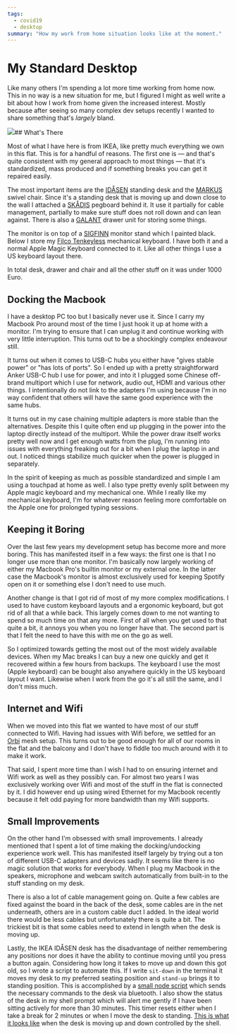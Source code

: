 ```yaml
---
tags:
  - covid19
  - desktop
summary: "How my work from home situation looks like at the moment."
---
```


# My Standard Desktop

Like many others I'm spending a lot more time working from home now.  This
in no way is a new situation for me, but I figured I might as well write a
bit about how I work from home given the increased interest.  Mostly
because after seeing so many complex dev setups recently I wanted to share
something that's *largely* bland.

![](/static/desktop-2020.jpg)## What's There

Most of what I have here is from IKEA, like pretty much everything we own
in this flat.  This is for a handful of reasons.  The first one is — and
that's quite consistent with my general approach to most things — that
it's standardized, mass produced and if something breaks you can get it
repaired easily.

The most important items are the [IDÅSEN](https://www.ikea.com/at/de/p/idasen-schreibtisch-sitz-steh-braun-dunkelgrau-s79280955/)
standing desk and the [MARKUS](https://www.ikea.com/at/de/p/markus-drehstuhl-vissle-dunkelgrau-70261150/)
swivel chair.  Since it's a standing desk that is moving up and down close
to the wall I attached a [SKÅDIS](https://www.ikea.com/at/de/p/skadis-lochplatte-weiss-10321618/)
pegboard behind it.  It use it partially for cable management, partially
to make sure stuff does not roll down and can lean against.  There is also
a [GALANT](https://www.ikea.com/at/de/p/galant-schubladenelement-auf-rollen-schwarz-gebeiztes-eschenfurnier-60365153/)
drawer unit for storing some things.

The monitor is on top of a [SIGFINN](https://www.ikea.com/at/de/p/sigfinn-monitorerhoehung-weiss-60467689/)
monitor stand which I painted black.  Below I store my [Filco Tenkeyless](https://www.diatec.co.jp/en/det.php?prod_c=763) mechanical keyboard.
I have both it and a normal Apple Magic Keyboard connected to it.  Like
all other things I use a US keyboard layout there.

In total desk, drawer and chair and all the other stuff on it was under
1000 Euro.

## Docking the Macbook

I have a desktop PC too but I basically never use it.  Since I carry my
Macbook Pro around most of the time I just hook it up at home with a
monitor.  I'm trying to ensure that I can unplug it and continue working
with very little interruption.  This turns out to be a shockingly complex
endeavour still.

It turns out when it comes to USB-C hubs you either have "gives stable
power" or "has lots of ports".  So I ended up with a pretty
straightforward Anker USB-C hub I use for power, and into it I plugged
some Chinese off-brand multiport which I use for network, audio out, HDMI
and various other things.  I intentionally do not link to the adapters I'm
using because I'm in no way confident that others will have the same good
experience with the same hubs.

It turns out in my case chaining multiple adapters is more stable than the
alternatives.  Despite this I quite often end up plugging in the power
into the laptop directly instead of the multiport.  While the power draw
itself works pretty well now and I get enough watts from the plug, I'm
running into issues with everything freaking out for a bit when I plug the
laptop in and out.  I noticed things stabilize much quicker when the power
is plugged in separately.

In the spirit of keeping as much as possible standardized and simple I am
using a touchpad at home as well.  I also type pretty evenly split between
my Apple magic keyboard and my mechanical one.  While I really like my
mechanical keyboard, I'm for whatever reason feeling more comfortable on
the Apple one for prolonged typing sessions.

## Keeping it Boring

Over the last few years my development setup has become more and more
boring.  This has manifested itself in a few ways: the first one is that I
no longer use more than one monitor.  I'm basically now largely working
of either my Macbook Pro's builtin monitor or my external one.  In the
latter case the Macbook's monitor is almost exclusively used for keeping
Spotify open on it or something else I don't need to use much.

Another change is that I got rid of most of my more complex modifications.
I used to have custom keyboard layouts and a ergonomic keyboard, but got
rid of all that a while back.  This largely comes down to me not wanting
to spend so much time on that any more.  First of all when you get used to
that quite a bit, it annoys you when you no longer have that.  The second
part is that I felt the need to have this with me on the go as well.

So I optimized towards getting the most out of the most widely available
devices.  When my Mac breaks I can buy a new one quickly and get it
recovered within a few hours from backups.  The keyboard I use the most
(Apple keyboard) can be bought also anywhere quickly in the US keyboard
layout I want.  Likewise when I work from the go it's all still the same,
and I don't miss much.

## Internet and Wifi

When we moved into this flat we wanted to have most of our stuff connected
to Wifi. Having had issues with Wifi before, we settled for an [Orbi](https://www.netgear.com/orbi/rbr20.aspx) mesh setup.  This turns out
to be good enough for all of our rooms in the flat and the balcony and I
don't have to fiddle too much around with it to make it work.

That said, I spent more time than I wish I had to on ensuring internet and
Wifi work as well as they possibly can.  For almost two years I was
exclusively working over Wifi and most of the stuff in the flat is
connected by it.  I did however end up using wired Ethernet for my Macbook
recently because it felt odd paying for more bandwidth than my Wifi
supports.

## Small Improvements

On the other hand I'm obsessed with small improvements.  I already
mentioned that I spent a lot of time making the docking/undocking
experience work well.  This has manifested itself largely by trying out a
ton of different USB-C adapters and devices sadly.  It seems like there is
no magic solution that works for everybody.  When I plug my Macbook in the
speakers, microphone and webcam switch automatically from built-in to the
stuff standing on my desk.

There is also a lot of cable management going on.  Quite a few cables are
fixed against the board in the back of the desk, some cables are in the
net underneath, others are in a custom cable duct I added.  In the ideal
world there would be less cables but unfortunately there is quite a bit.
The trickiest bit is that some cables need to extend in length when the
desk is moving up.

Lastly, the IKEA IDÅSEN desk has the disadvantage of neither remembering
any positions nor does it have the ability to continue moving until you
press a button again.  Considering how long it takes to move up and down
this got old, so I wrote a script to automate this.  If I write `sit-down`
in the terminal it moves my desk to my preferred seating position and
`stand-up` brings it to standing position.  This is accomplished by a
[small node script](https://github.com/mitsuhiko/idasen-control) which
sends the necessary commands to the desk via bluetooth.  I also show the
status of the desk in my shell prompt which will alert me gently if I have
been sitting actively for more than 30 minutes.  This timer resets either
when I take a break for 2 minutes or when I move the desk to standing.
[This is what it looks like](https://twitter.com/mitsuhiko/status/1264548621606965248)
when the desk is moving up and down controlled by the shell.
